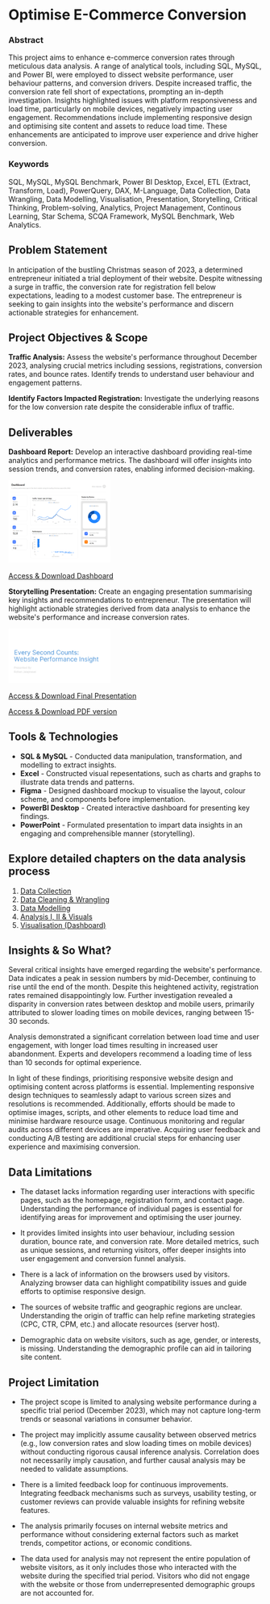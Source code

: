 # Optimise E-Commerce Conversion

### Abstract

This project aims to enhance e-commerce conversion rates through meticulous data analysis. A range of analytical tools, including SQL, MySQL, and Power BI, were employed to dissect website performance, user behaviour patterns, and conversion drivers. Despite increased traffic, the conversion rate fell short of expectations, prompting an in-depth investigation. Insights highlighted issues with platform responsiveness and load time, particularly on mobile devices, negatively impacting user engagement. Recommendations include implementing responsive design and optimising site content and assets to reduce load time. These enhancements are anticipated to improve user experience and drive higher conversion.

### Keywords
SQL, MySQL, MySQL Benchmark, Power BI Desktop, Excel, ETL (Extract, Transform, Load), PowerQuery, DAX, M-Language, Data Collection, Data Wrangling, Data Modelling, Visualisation, Presentation, Storytelling, Critical Thinking, Problem-solving, Analytics, Project Management, Continous Learning, Star Schema, SCQA Framework, MySQL Benchmark, Web Analytics.  

## Problem Statement

In anticipation of the bustling Christmas season of 2023, a determined entrepreneur initiated a trial deployment of their website. Despite witnessing a surge in traffic, the conversion rate for registration fell below expectations, leading to a modest customer base. The entrepreneur is seeking to gain insights into the website's performance and discern actionable strategies for enhancement.

## Project Objectives & Scope

**Traffic Analysis:**  Assess the website's performance throughout December 2023, analysing crucial metrics including sessions, registrations, conversion rates, and bounce rates. Identify trends to understand user behaviour and engagement patterns.

**Identify Factors Impacted Registration:** Investigate the underlying reasons for the low conversion rate despite the considerable influx of traffic.

## Deliverables

**Dashboard Report:** Develop an interactive dashboard providing real-time analytics and performance metrics. The dashboard will offer insights into session trends, and conversion rates, enabling informed decision-making.

<img src="./output/dashboard.png" width=40%>

<a href="https://drive.google.com/file/d/1GnIiaLeq_bj8tY88jUNc9xakdRAknv_i/view?usp=sharing" target="__blank">Access & Download Dashboard</a>

**Storytelling Presentation:** Create an engaging presentation summarising key insights and recommendations to entrepreneur. The presentation will highlight actionable strategies derived from data analysis to enhance the website's performance and increase conversion rates.

<img src="./output/presentation.png" width=40%>

<a href="https://docs.google.com/presentation/d/16wNspvvbP7YRqfwWD-3fkocJ_WPxgpVO/edit?usp=drive_link&ouid=115869707834917525849&rtpof=true&sd=true" target="_blank">Access & Download Final Presentation</a>

<a href="https://drive.google.com/file/d/1od-HZx0lh_RXJrQSAg2MQMxo5HVHzOHi/view?usp=sharing" target="_blank">Access & Download PDF version</a>

## Tools & Technologies

+ **SQL & MySQL** - Conducted data manipulation, transformation, and modelling to extract insights.
+ **Excel** - Constructed visual repesentations, such as charts and graphs to illustrate data trends and patterns.
+ **Figma** - Designed dashboard mockup to visualise the layout, colour scheme, and components before implementation.
+ **PowerBI Desktop** - Created interactive dashboard for presenting key findings.
+ **PowerPoint** - Formulated presentation to impart data insights in an engaging and comprehensible manner (storytelling).

## Explore detailed chapters on the data analysis process
1. <a href="./stages/1.prepare/">Data Collection</a>
2. <a href="./stages/2.clean/">Data Cleaning & Wrangling</a>
3. <a href="./stages/3.model/">Data Modelling</a>
4. <a href="./stages/4.analyse/">Analysis I, II & Visuals</a>
5. <a href="./stages/5.visual/">Visualisation (Dashboard)</a>

## Insights & So What?

Several critical insights have emerged regarding the website's performance. Data indicates a peak in session numbers by mid-December, continuing to rise until the end of the month. Despite this heightened activity, registration rates remained disappointingly low. Further investigation revealed a disparity in conversion rates between desktop and mobile users, primarily attributed to slower loading times on mobile devices, ranging between 15-30 seconds. 

Analysis demonstrated a significant correlation between load time and user engagement, with longer load times resulting in increased user abandonment. Experts and developers recommend a loading time of less than 10 seconds for optimal experience.

In light of these findings, prioritising responsive website design and optimising content across platforms is essential. Implementing responsive design techniques to seamlessly adapt to various screen sizes and resolutions is recommended. Additionally, efforts should be made to optimise images, scripts, and other elements to reduce load time and minimise hardware resource usage. Continuous monitoring and regular audits across different devices are imperative. Acquiring user feedback and conducting A/B testing are additional crucial steps for enhancing user experience and maximising conversion.

## Data Limitations

+ The dataset lacks information regarding user interactions with specific pages, such as the homepage, registration form, and contact page. Understanding the performance of individual pages is essential for identifying areas for improvement and optimising the user journey.

+ It provides limited insights into user behaviour, including session duration, bounce rate, and conversion rate. More detailed metrics, such as unique sessions, and returning visitors, offer deeper insights into user engagement and conversion funnel analysis.

+ There is a lack of information on the browsers used by visitors. Analyzing browser data can highlight compatibility issues and guide efforts to optimise responsive design.

+  The sources of website traffic and geographic regions are unclear. Understanding the origin of traffic can help refine marketing strategies (CPC, CTR, CPM, etc.) and allocate resources (server host).

+ Demographic data on website visitors, such as age, gender, or interests, is missing. Understanding the demographic profile can aid in tailoring site content.

## Project Limitation
+ The project scope is limited to analysing website performance during a specific trial period (December 2023), which may not capture long-term trends or seasonal variations in consumer behavior. 

+ The project may implicitly assume causality between observed metrics (e.g., low conversion rates and slow loading times on mobile devices) without conducting rigorous causal inference analysis. Correlation does not necessarily imply causation, and further causal analysis may be needed to validate assumptions.

+ There is a limited feedback loop for continuous improvements. Integrating feedback mechanisms such as surveys, usability testing, or customer reviews can provide valuable insights for refining website features.

+ The analysis primarily focuses on internal website metrics and performance without considering external factors such as market trends, competitor actions, or economic conditions. 

+ The data used for analysis may not represent the entire population of website visitors, as it only includes those who interacted with the website during the specified trial period. Visitors who did not engage with the website or those from underrepresented demographic groups are not accounted for.